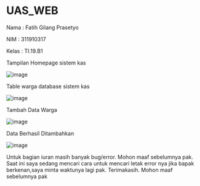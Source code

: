 # UAS_WEB

Nama  : Fatih Gilang Prasetyo <P>
NIM   : 311910317 <P>
Kelas : TI.19.B1 <P>
  
Tampilan Homepage sistem kas <p>
  
![image](https://user-images.githubusercontent.com/81542329/126346923-57509d5b-a535-4339-b60f-a45e798040b8.png) <p>
  
Table warga database sistem kas <p>
  
![image](https://user-images.githubusercontent.com/81542329/126347125-6332007e-4013-470d-acda-c0541f860c95.png) <p>
  
 Tambah Data Warga <p>
  
 ![image](https://user-images.githubusercontent.com/81542329/126347648-6595cb42-640f-4742-bf26-d365c6b793f6.png) <p>
  
  Data Berhasil Ditambahkan <p>
  
  ![image](https://user-images.githubusercontent.com/81542329/126348136-e38b01cc-18e8-4cce-b01f-c3fd1bde307f.png) <p>
  
  Untuk bagian iuran masih banyak bug/error. Mohon maaf sebelumnya pak. Saat ini saya sedang mencari cara untuk mencari letak error nya
  jika bapak berkenan,saya minta waktunya lagi pak. Terimakasih. Mohon maaf sebelumnya pak <p>



  
 
